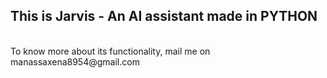 ## This is Jarvis - An AI assistant made in PYTHON
<br>
To know more about its functionality, mail me on manassaxena8954@gmail.com
